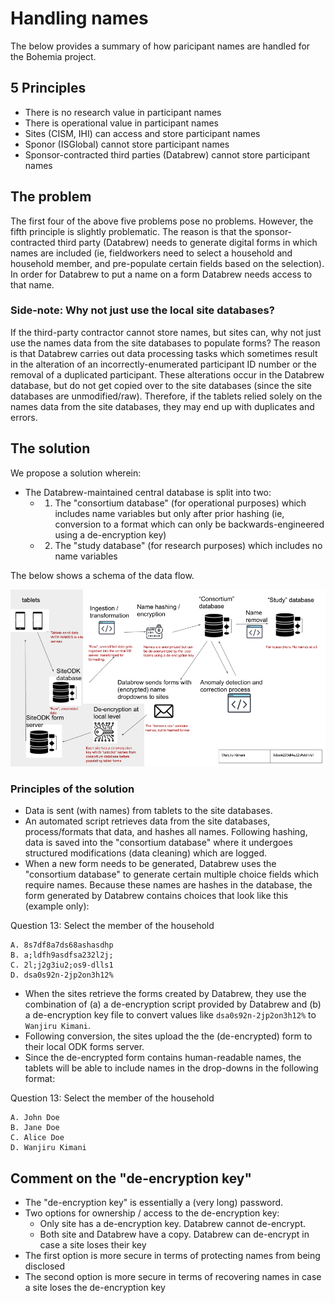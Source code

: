 # Handling names

The below provides a summary of how paricipant names are handled for the Bohemia project.

## 5 Principles
- There is no research value in participant names
- There is operational value in participant names
- Sites (CISM, IHI) can access and store participant names
- Sponor (ISGlobal) cannot store participant names
- Sponsor-contracted third parties (Databrew) cannot store participant names

## The problem

The first four of the above five problems pose no problems. However, the fifth principle is slightly problematic. The reason is that the sponsor-contracted third party (Databrew) needs to generate digital forms in which names are included (ie, fieldworkers need to select a household and household member, and pre-populate certain fields based on the selection). In order for Databrew to put a name on a form Databrew needs access to that name.

### Side-note: Why not just use the local site databases?

If the third-party contractor cannot store names, but sites can, why not just use the names data from the site databases to populate forms? The reason is that Databrew carries out data processing tasks which sometimes result in the alteration of an incorrectly-enumerated participant ID number or the removal of a duplicated participant. These alterations occur in the Databrew database, but do not get copied over to the site databases (since the site databases are unmodified/raw). Therefore, if the tablets relied solely on the names data from the site databases, they may end up with duplicates and errors.

## The solution

We propose a solution wherein:
- The Databrew-maintained central database is split into two:
  - 1. The "consortium database" (for operational purposes) which includes name variables but only after prior hashing (ie, conversion to a format which can only be backwards-engineered using a de-encryption key)
  - 2. The "study database" (for research purposes) which includes no name variables

The below shows a schema of the data flow.

![](img/names.png)

### Principles of the solution

- Data is sent (with names) from tablets to the site databases.
- An automated script retrieves data from the site databases, process/formats that data, and hashes all names. Following hashing, data is saved into the "consortium database" where it undergoes structured modifications (data cleaning) which are logged.  
- When a new form needs to be generated, Databrew uses the "consortium database" to generate certain multiple choice fields which require names. Because these names are hashes in the database, the form generated by Databrew contains choices that look like this (example only):

Question 13: Select the member of the household

```
A. 8s7df8a7ds68ashasdhp
B. a;ldfh9asdfsa232l2j;
C. 2l;j2g3iu2;os9-dlls1
D. dsa0s92n-2jp2on3h12%
```

- When the sites retrieve the forms created by Databrew, they use the combination of (a) a de-encryption script provided by Databrew and (b) a de-encryption key file to convert values like `dsa0s92n-2jp2on3h12%` to `Wanjiru Kimani`.  
- Following conversion, the sites upload the the (de-encrypted) form to their local ODK forms server.  
- Since the de-encrypted form contains human-readable names, the tablets will be able to include names in the drop-downs in the following format:

Question 13: Select the member of the household

```
A. John Doe
B. Jane Doe
C. Alice Doe
D. Wanjiru Kimani
```

## Comment on the "de-encryption key"

- The "de-encryption key" is essentially a (very long) password.  
- Two options for ownership / access to the de-encryption key:
  - Only site has a de-encryption key. Databrew cannot de-encrypt.
  - Both site and Databrew have a copy. Databrew can de-encrypt in case a site loses their key
- The first option is more secure in terms of protecting names from being disclosed
- The second option is more secure in terms of recovering names in case a site loses the de-encryption key
